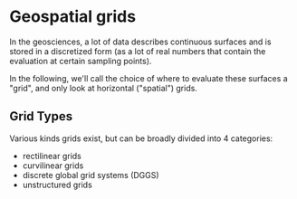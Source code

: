 # Geospatial grids

In the geosciences, a lot of data describes continuous surfaces and is stored in a discretized form (as a lot of real numbers that contain the evaluation at certain sampling points).

In the following, we'll call the choice of where to evaluate these surfaces a "grid", and only look at horizontal ("spatial") grids.

## Grid Types

Various kinds grids exist, but can be broadly divided into 4 categories:

- rectilinear grids
- curvilinear grids
- discrete global grid systems (DGGS)
- unstructured grids

